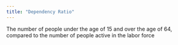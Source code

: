 ```yaml
---
title: "Dependency Ratio"
---
```

The number of people under the age of 15 and over the age of 64, compared to the number of people active in the labor force

